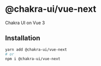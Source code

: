 # @chakra-ui/vue-next

Chakra UI on Vue 3

## Installation

```sh
yarn add @chakra-ui/vue-next
# or
npm i @chakra-ui/vue-next
```
